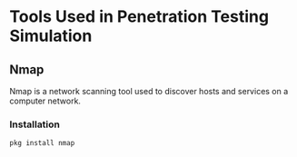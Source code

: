 # Tools Used in Penetration Testing Simulation

## Nmap
Nmap is a network scanning tool used to discover hosts and services on a computer network.

### Installation
```bash
pkg install nmap
